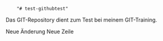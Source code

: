 		"# test-githubtest" 

Das GIT-Repository dient zum Test bei meinem GIT-Training.

Neue Änderung
Neue Zeile